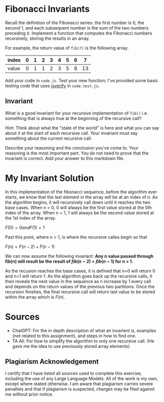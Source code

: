 # Fibonacci Invariants

Recall the definition of the Fibonacci series: the first number is 0, the second
1, and each subsequent number is the sum of the two numbers preceding it.
Implement a function that computes the Fibonacci numbers recursively, storing
the results in an array.

For example, the return value of `fib(7)` is the following array:

| index |  0  |  1  |  2  |  3  |  4  |  5  |  6  |  7  |
| ----- | --- | --- | --- | --- | --- | --- | --- | --- |
| value |  0  |  1  |  1  |  2  |  3  |  5  |  8  |  13 |

Add your code in `code.js`. Test your new function; I've provided some basic
testing code that uses [jsverify](https://jsverify.github.io/) in
`code.test.js`.

## Invariant

What is a good invariant for your recursive implementation of `fib()`
i.e. something that is always true at the beginning of the recursive call?

Hint: Think about what the "state of the world" is here and what you can say
about it at the start of each recursive call. Your invariant must say something
about the current recursive call.

Describe your reasoning and the conclusion you've come to. Your reasoning is the
most important part. You do not need to prove that the invariant is correct. Add
your answer to this markdown file.

# My Invariant Solution

In this implementation of the fibonacci sequence, before the algorithm ever 
starts, we know that the last element in the array will be at an index of n. 
As the algorithm begins, it will recursively call down until it reaches the
two base cases. When n = 0, 0 will always be the first value stored at the
0th index of the array. When n = 1, 1 will always be the second value
stored at the 1st index of the array. 

$F(0) = 0 and F(1) = 1$

Past this point, where n > 1, is where the recursive calles begin so that

$F(n) = F(n-2) + F(n-1)$

We can now assume the following invariant: **Any n value passed through 
fib(n) will result be the result of $fib(n-2)$ + $fib(n-1)$ for n > 1.** 

As the recusion reaches the base cases, it is defined that n=0 will 
return 0 and n=1 will return 1. As the algorithm goes back up the 
recursive calls, it then reveals the next value in the sequence as 
n increase by 1 every call and depends on the return values of the 
previous two partitions. Once the recursion finishes, the final
recursive call will return last value to be stored within the array
which is $F(n)$.


# Sources

- ChatGPT: For the in depth description of what an invarient is, 
            examples (not related to this assignment), and steps 
            in how to find one.
- TA Ali: For how to simplify the algorithm to only one recursive
            call. (He gave me the idea to use previously stored
            array elements)

## Plagiarism Acknowledgement

I certify that I have listed all sources used to complete this exercise, 
including the use of any Large Language Models. All of the work is my own, 
except where stated otherwise. I am aware that plagiarism carries severe 
penalties and that if plagiarism is suspected, charges may be filed against 
me without prior notice.